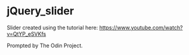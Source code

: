 # jQuery_slider

Slider created using the tutorial here: https://www.youtube.com/watch?v=QtYP_eSVKfs

Prompted by The Odin Project.